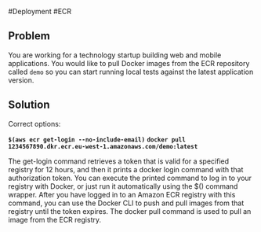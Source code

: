 #Deployment #ECR 

## Problem

You are working for a technology startup building web and mobile applications. You would like to pull Docker images from the ECR repository called `demo` so you can start running local tests against the latest application version.

## Solution

Correct options:

**`$(aws ecr get-login --no-include-email)`**
**`docker pull 1234567890.dkr.ecr.eu-west-1.amazonaws.com/demo:latest`**

The get-login command retrieves a token that is valid for a specified registry for 12 hours, and then it prints a docker login command with that authorization token. You can execute the printed command to log in to your registry with Docker, or just run it automatically using the $() command wrapper. After you have logged in to an Amazon ECR registry with this command, you can use the Docker CLI to push and pull images from that registry until the token expires. The docker pull command is used to pull an image from the ECR registry.